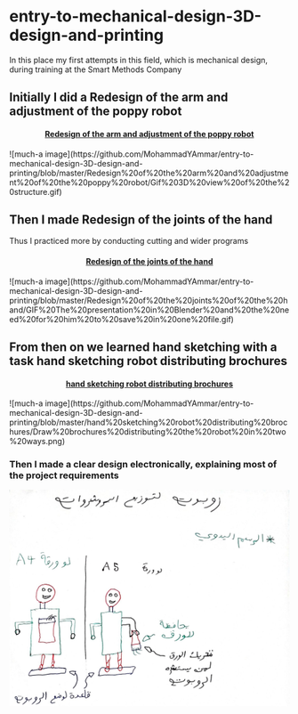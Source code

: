 # entry-to-mechanical-design-3D-design-and-printing
In this place my first attempts in this field, which is mechanical design, during training at the Smart Methods Company

## <div>Initially I did a Redesign of the arm and adjustment of the poppy robot</div>

#### <p align="center"> [Redesign of the arm and adjustment of the poppy robot](https://github.com/MohammadYAmmar/entry-to-mechanical-design-3D-design-and-printing/tree/master/Redesign%20of%20the%20arm%20and%20adjustment%20of%20the%20poppy%20robot)
</p>
![much-a image](https://github.com/MohammadYAmmar/entry-to-mechanical-design-3D-design-and-printing/blob/master/Redesign%20of%20the%20arm%20and%20adjustment%20of%20the%20poppy%20robot/Gif%203D%20view%20of%20the%20structure.gif) 



## <div>Then I made Redesign of the joints of the hand
Thus I practiced more by conducting cutting and wider programs</div>

#### <p align="center"> [Redesign of the joints of the hand](https://github.com/MohammadYAmmar/entry-to-mechanical-design-3D-design-and-printing/tree/master/Redesign%20of%20the%20joints%20of%20the%20hand)
</p>
![much-a image](https://github.com/MohammadYAmmar/entry-to-mechanical-design-3D-design-and-printing/blob/master/Redesign%20of%20the%20joints%20of%20the%20hand/GIF%20The%20presentation%20in%20Blender%20and%20the%20need%20for%20him%20to%20save%20in%20one%20file.gif) 

## <div>From then on we learned hand sketching with a task hand sketching robot distributing brochures</div>

#### <p align="center"> [hand sketching robot distributing brochures](https://github.com/MohammadYAmmar/entry-to-mechanical-design-3D-design-and-printing/tree/master/hand%20sketching%20robot%20distributing%20brochures)
</p>
![much-a image](https://github.com/MohammadYAmmar/entry-to-mechanical-design-3D-design-and-printing/blob/master/hand%20sketching%20robot%20distributing%20brochures/Draw%20brochures%20distributing%20the%20robot%20in%20two%20ways.png) 

### <div>Then I made a clear design electronically, explaining most of the project requirements</div>

![much-a image](https://github.com/MohammadYAmmar/entry-to-mechanical-design-3D-design-and-printing/blob/master/hand%20sketching%20robot%20distributing%20brochures/hand%20sketching%20of%20the%20robot%20distributing%20brochures.jpg) 
